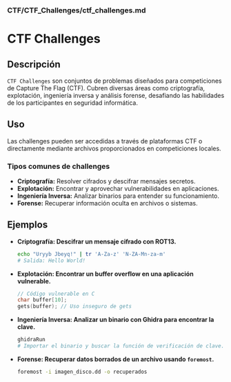 ### **CTF/CTF_Challenges/ctf_challenges.md**

# CTF Challenges

## Descripción

`CTF Challenges` son conjuntos de problemas diseñados para competiciones de Capture The Flag (CTF). Cubren diversas áreas como criptografía, explotación, ingeniería inversa y análisis forense, desafiando las habilidades de los participantes en seguridad informática.

## Uso

Las challenges pueden ser accedidas a través de plataformas CTF o directamente mediante archivos proporcionados en competiciones locales.

### Tipos comunes de challenges

- **Criptografía:** Resolver cifrados y descifrar mensajes secretos.
- **Explotación:** Encontrar y aprovechar vulnerabilidades en aplicaciones.
- **Ingeniería Inversa:** Analizar binarios para entender su funcionamiento.
- **Forense:** Recuperar información oculta en archivos o sistemas.

## Ejemplos

- **Criptografía: Descifrar un mensaje cifrado con ROT13.**

  ```bash
  echo "Uryyb Jbeyq!" | tr 'A-Za-z' 'N-ZA-Mn-za-m'
  # Salida: Hello World!
  ```

- **Explotación: Encontrar un buffer overflow en una aplicación vulnerable.**

  ```c
  // Código vulnerable en C
  char buffer[10];
  gets(buffer); // Uso inseguro de gets
  ```

- **Ingeniería Inversa: Analizar un binario con Ghidra para encontrar la clave.**

  ```bash
  ghidraRun
  # Importar el binario y buscar la función de verificación de clave.
  ```

- **Forense: Recuperar datos borrados de un archivo usando `foremost`.**

  ```bash
  foremost -i imagen_disco.dd -o recuperados
  ```




